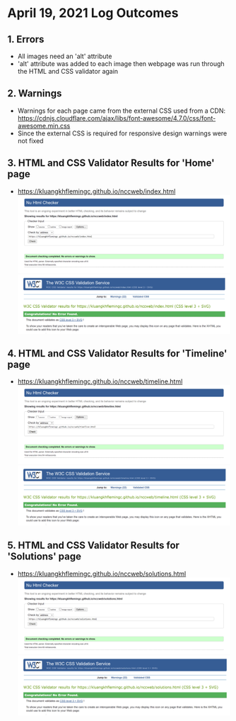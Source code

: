 # April 19, 2021 Log Outcomes
## 1. Errors
* All images need an 'alt' attribute
* 'alt' attribute was added to each image then webpage was run through the HTML and CSS validator again
## 2. Warnings
* Warnings for each page came from the external CSS used from a CDN: https://cdnjs.cloudflare.com/ajax/libs/font-awesome/4.7.0/css/font-awesome.min.css
* Since the external CSS is required for responsive design warnings were not fixed
## 3. HTML and CSS Validator Results for 'Home' page
* https://kluangkhflemingc.github.io/nccweb/index.html
![HTML Validator Screenshot](html_check3.PNG)
![CSS Validator Screenshot](css_check2.PNG)
## 4. HTML and CSS Validator Results for 'Timeline' page
* https://kluangkhflemingc.github.io/nccweb/timeline.html
![HTML Validator Screenshot](html_check2.PNG)
![CSS Validator Screenshot](css_check3.PNG)
## 5. HTML and CSS Validator Results for 'Solutions' page
* https://kluangkhflemingc.github.io/nccweb/solutions.html
![HTML Validator Screenshot](html_check.PNG)
![CSS Validator Screenshot](css_check.PNG)
